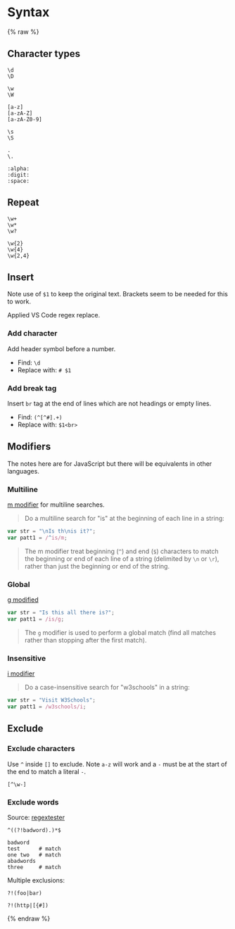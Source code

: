 # Syntax

{% raw %}

## Character types

```re
\d
\D

\w
\W

[a-z]
[a-zA-Z]
[a-zA-Z0-9]

\s
\S

.
\.

:alpha:
:digit:
:space:
```


## Repeat

```re
\w+
\w*
\w?

\w{2}
\w{4}
\w{2,4}
```


## Insert

Note use of `$1` to keep the original text. Brackets seem to be needed for this to work.

Applied VS Code regex replace.

### Add character

Add header symbol before a number.

- Find: `\d`
- Replace with: `# $1`

### Add break tag

Insert `br` tag at the end of lines which are not headings or empty lines.

- Find: `(^[^#].+)`
- Replace with: `$1<br>`


## Modifiers

The notes here are for JavaScript but there will be equivalents in other languages.

### Multiline

[m modifier](https://www.w3schools.com/jsref/jsref_regexp_m.asp) for multiline searches.

> Do a multiline search for "is" at the beginning of each line in a string:

```javascript
var str = "\nIs th\nis it?";
var patt1 = /^is/m;
```

> The m modifier treat beginning (`^`) and end (`$`) characters to match the beginning or end of each line of a string (delimited by `\n` or `\r`), rather than just the beginning or end of the string.


### Global

[g modified](https://www.w3schools.com/jsref/jsref_regexp_g.asp)

```javascript
var str = "Is this all there is?";
var patt1 = /is/g;
```

> The `g` modifier is used to perform a global match (find all matches rather than stopping after the first match).

### Insensitive

[i modifier](https://www.w3schools.com/jsref/jsref_regexp_i.asp)

> Do a case-insensitive search for "w3schools" in a string:

```javascript
var str = "Visit W3Schools";
var patt1 = /w3schools/i;
```


## Exclude

### Exclude characters

Use `^` inside `[]` to exclude. Note `a-z` will work and a `-` must be at the start of the end to match a literal `-`.

```re
[^\w-]
```

### Exclude words

Source: [regextester](https://www.regextester.com/15)

```re
^((?!badword).)*$
```

```
badword
test      # match
one two   # match
abadwords
three     # match
```

Multiple exclusions:

```re
?!(foo|bar)

?!(http|[{#])
```

{% endraw %}
